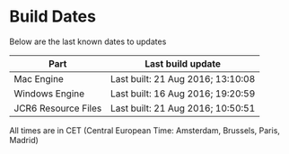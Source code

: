 # Build Dates

Below are the last known dates to updates

Part | Last build update
-----|-----
Mac Engine | Last built: 21 Aug 2016; 13:10:08
Windows Engine | Last built: 16 Aug 2016; 19:20:59
JCR6 Resource Files | Last built: 21 Aug 2016; 10:50:51
All times are in CET (Central European Time: Amsterdam, Brussels, Paris, Madrid)



